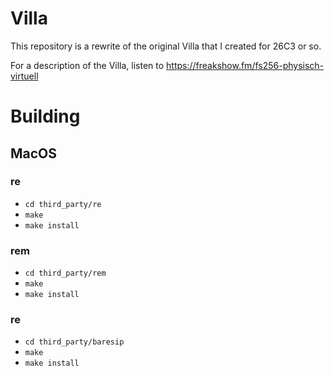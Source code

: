 # Villa

This repository is a rewrite of the original Villa that I created for 26C3 or so.

For a description of the Villa, listen to https://freakshow.fm/fs256-physisch-virtuell

# Building

## MacOS

### re

- `cd third_party/re`
- `make`
- `make install`

### rem

- `cd third_party/rem`
- `make`
- `make install`

### re

- `cd third_party/baresip`
- `make`
- `make install`


